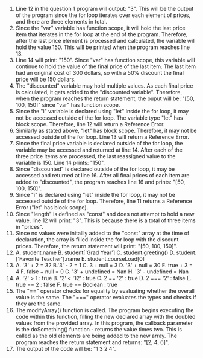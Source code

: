 1. Line 12 in the question 1 program will output: "3". This will be the output of the program since the for loop iterates over each element of prices, and there are three elements in total.
2. Since the "var" variable has function scope, it will hold the last price item that iterates in the for loop at the end of the program. Therefore, after the last price element is processed and calculated, the variable will hold the value 150. This will be printed when the program reaches line 13.
3. Line 14 will print: "150". Since "var" has function scope, this variable will continue to hold the value of the final price of the last item. The last item had an original cost of 300 dollars, so with a 50% discount the final price will be 150 dollars.
4. The "discounted" variable may hold multiple values. As each final price is calculated, it gets added to the "discounted variable". Therefore, when the program reaches the return statement, the ouput will be: "[50, 100, 150]" since "var" has function scope.
5. Since the "i" variable is declared using "let" inside the for loop, it may not be accessed outside of the for loop. The variable type "let" has block scope. Therefore, line 12 will return a Reference Error.
6. Similarly as stated above, "let" has block scope. Therefore, it may not be accessed outside of the for loop. Line 13 will return a Reference Error.
7. Since the final price variable is declared outside of the for loop, the variable may be accessed and returned at line 14. After each of the three price items are processed, the last reassigned value to the variable is 150. Line 14 prints: "150".
8. Since "discounted" is declared outside of the for loop, it may be accessed and returned at line 16. After all final prices of each item are added to "discounted", the program reaches line 16 and prints: "[50, 100, 150]".
9. Since "i" is declared using "let" inside the for loop, it may not be accessed outside of the for loop. Therefore, line 11 returns a Reference Error ("let" has block scope). 
10. Since "length" is defined as "const" and does not attempt to hold a new value, line 12 will print: "3". This is because there is a total of three items in "prices".
11. Since no values were initallly added to the "const" array at the time of declaration, the array is filled inside the for loop with the discount prices. Therefore, the return statement will print: "[50, 100, 150]".
12. A. student.name
    B. student['Grad Year']
    C. student.greeting()
    D. student.['Favorite Teacher'].name
    E. student.courseLoad[0]
13. A. '3' + 2 = 32
    B.'3' - 2 = 1
    C. 3 + null = 3
    D. '3' + null = 30
    E. true + 3 = 4
    F. false + null = 0
    G. '3' + undefined = Nan
    H. '3' - undefined = Nan
14. A. '2' > 1 : true
    B. '2' < '12' : true
    C. 2 == '2' : true
    D. 2 === '2' : false
    E. true == 2 : false
    F. true == Boolean : true
15. The "==" operator checks for equality by evaluating whether the overall value is the same. The "===" operator evaluates the types and checks if they are the same.
17. The modifyArray() function is called. The program begins executing the code within this function, filling the new declared array with the doubled values from the provided array. In this program, the callback parameter is the doSomething() function - returns the value times two. This is called as the old elements are being added to the new array. The program reaches the return statement and returns: "[2, 4, 6]".
19. The output of the code will be: "1 3 2 4".
